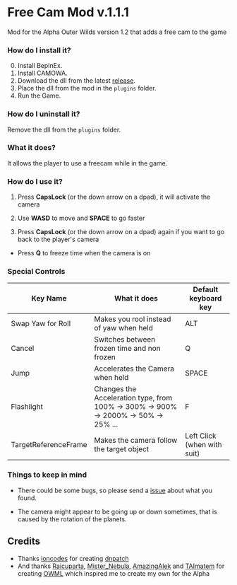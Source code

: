 # Free Cam Mod v.1.1.1
Mod for the Alpha Outer Wilds version 1.2 that adds a free cam to the game

### How do I install it?

0. Install BepInEx.
1. Install CAMOWA.
2. Download the dll from the latest [release](https://github.com/ShoosGun/FreeCamMod/releases).
3. Place the dll from the mod in the `plugins` folder.
4. Run the Game.

### How do I uninstall it?

Remove the dll from the `plugins` folder.

### What it does?

It allows the player to use a freecam while in the game.

### How do I use it?

1. Press **CapsLock** (or the down arrow on a dpad), it will activate the camera

2. Use **WASD** to move and **SPACE** to go faster

3. Press **CapsLock** (or the down arrow on a dpad) again if you want to go back to the player's camera

* Press **Q** to freeze time when the camera is on

### Special Controls
| Key Name | What it does     | Default keyboard key |
|--------------|-----------|------------|
| Swap Yaw for Roll | Makes you rool instead of yaw when held | ALT |
| Cancel | Switches between frozen time and non frozen | Q |
| Jump | Accelerates the Camera when held| SPACE |
| Flashlight | Changes the Acceleration type, from 100% -> 300% -> 900% -> 2000% -> 50% -> 25% ... | F |
| TargetReferenceFrame | Makes the camera follow the target object | Left Click (when with suit) |


### Things to keep in mind

- There could be some bugs, so please send a [issue](https://github.com/ShoosGun/FreeCamMod/issues/new) about what you found.

- The camera might appear to be going up or down sometimes, that is caused by the rotation of the planets.
  
 ## Credits
  - Thanks [ioncodes](https://github.com/ioncodes) for creating [dnpatch](https://github.com/ioncodes/dnpatch)
  - And thanks [Raicuparta](https://github.com/Raicuparta), [Mister_Nebula](https://github.com/misternebula), [AmazingAlek](https://github.com/amazingalek) and [TAImatem](https://github.com/TAImatem) for creating [OWML](https://github.com/amazingalek/owml) which inspired me to create my own for the Alpha 
  
  
